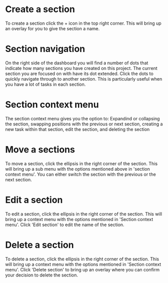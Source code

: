 # Create a section

To create a section click the + icon in the top right corner. This will bring up an overlay for you to give the section a name.

# Section navigation

On the right side of the dashboard you will find a number of dots that indicate how many sections you have created on this project. The current section you are focused on with have its dot extended. Click the dots to quickly navigate through to another section. This is particularly useful when you have a lot of tasks in each section.

# Section context menu

The section context menu gives you the option to: Expandind or collapsing the section, swapping positions with the previous or next section, creating a new task within that section, edit the section, and deleting the section

# Move a sections

To move a section, click the ellipsis in the right corner of the section. This will bring up a sub menu with the options mentioned above in 'section context menu'. You can either switch the section with the previous or the next section.

# Edit a section

To edit a section, click the ellipsis in the right corner of the section. This will bring up a context menu with the options mentioned in 'Section context menu'. Click 'Edit section' to edit the name of the section.

# Delete a section

To delete a section, click the ellipsis in the right corner of the section. This will bring up a context menu with the options mentioned in 'Section context menu'. Click 'Delete section' to bring up an overlay where you can confirm your decision to delete the section.
